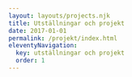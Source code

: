 ```yaml
---
layout: layouts/projects.njk
title: Utställningar och projekt
date: 2017-01-01
permalink: /projekt/index.html
eleventyNavigation:
  key: utställningar och projekt
  order: 1
---
```

